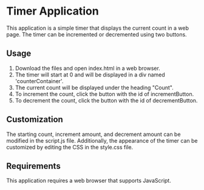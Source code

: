 # Timer Application
This application is a simple timer that displays the current count in a web page. The timer can be incremented or decremented using two buttons.

## Usage
1. Download the files and open index.html in a web browser.
2. The timer will start at 0 and will be displayed in a div named 'counterContainer'.
3. The current count will be displayed under the heading "Count".
4. To increment the count, click the button with the id of incrementButton.
5. To decrement the count, click the button with the id of decrementButton.

## Customization
 The starting count, increment amount, and decrement amount can be modified in the script.js file.  Additionally, the appearance of the timer can be customized by editing the CSS in the style.css file.

## Requirements
This application requires a web browser that supports JavaScript.
